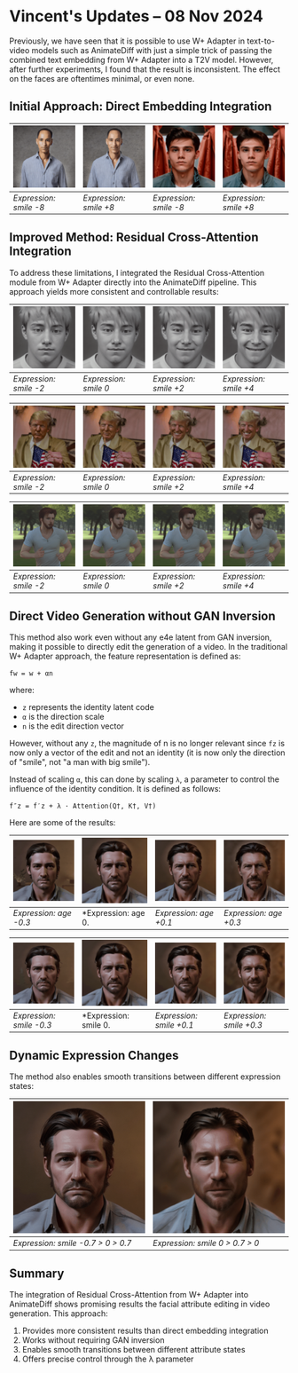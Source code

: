 #  Vincent's Updates – 08 Nov 2024 

Previously, we have seen that it is possible to use W+ Adapter in text-to-video models such as AnimateDiff with just a simple trick of passing the combined text embedding from W+ Adapter into a T2V model. However, after further experiments, I found that the result is inconsistent. The effect on the faces are oftentimes minimal, or even none.

## Initial Approach: Direct Embedding Integration

| ![no smile](/ra/updates_24_10_22/no_smile.gif) | ![smile](/ra/updates_24_10_22/smile.gif) | ![no smile](/ra/updates_24_11_08/Realistic_Vision_V6.0_B1_noVAE_no_smile.gif) | ![smile](/ra/updates_24_11_08/Realistic_Vision_V6.0_B1_noVAE_smile.gif) |
|---|---|---|---|
| *Expression: smile -8* | *Expression: smile +8* | *Expression: smile -8* | *Expression: smile +8* |

## Improved Method: Residual Cross-Attention Integration

To address these limitations, I integrated the Residual Cross-Attention module from W+ Adapter directly into the AnimateDiff pipeline. This approach yields more consistent and controllable results:

| ![oliver_-2](/ra/updates_24_11_08/oliver_-2.gif) | ![oliver_.gif](/ra/updates_24_11_08/oliver_0.gif) | ![oliver_+2](/ra/updates_24_11_08/oliver_2.gif) | ![oliver_+4](/ra/updates_24_11_08/oliver_4.gif) |
|---|---|---|---|
| *Expression: smile -2* | *Expression: smile 0* | *Expression: smile +2* | *Expression: smile +4* |

| ![trump_flag_-2](/ra/updates_24_11_08/trump_flag_-2.gif) | ![trump_flag_0.gif](/ra/updates_24_11_08/trump_flag_0.gif) | ![trump_flag_+2](/ra/updates_24_11_08/trump_flag_2.gif) | ![trump_flag_+4](/ra/updates_24_11_08/trump_flag_4.gif) |
|---|---|---|---|
| *Expression: smile -2* | *Expression: smile 0* | *Expression: smile +2* | *Expression: smile +4* |


| ![chris_-2](/ra/updates_24_11_08/chris_-2.gif) | ![chris_0.gif](/ra/updates_24_11_08/chris_0.gif) | ![chris_+2](/ra/updates_24_11_08/chris_2.gif) | ![chris_+4](/ra/updates_24_11_08/chris_4.gif) |
|---|---|---|---|
| *Expression: smile -2* | *Expression: smile 0* | *Expression: smile +2* | *Expression: smile +4* |

## Direct Video Generation without GAN Inversion

This method also work even without any e4e latent from GAN inversion, making it possible to directly edit the generation of a video. In the traditional W+ Adapter approach, the feature representation is defined as:

```
fw = w + αn
```
where:
- `z` represents the identity latent code
- `α` is the direction scale
- `n` is the edit direction vector

However, without any `z`, the magnitude of n is no longer relevant since `fz` is now only a vector of the edit and not an identity (it is now only the direction of "smile", not "a man with big smile").

Instead of scaling `α`, this can done by scaling `λ`, a parameter to control the influence of the identity condition. It is defined as follows:

```
f″z = f′z + λ · Attention(Q†, K†, V†)
```

Here are some of the results:

| ![age_-0.3](/ra/updates_24_11_08/age_-0.3.gif) | ![age_0.gif](/ra/updates_24_11_08/age_0.gif) | ![age_+0.1](/ra/updates_24_11_08/age_0.1.gif) | ![age_+0.3](/ra/updates_24_11_08/age_0.3.gif) |
|---|---|---|---|
| *Expression: age -0.3* | *Expression: age 0. | *Expression: age +0.1* | *Expression: age +0.3* |

| ![smile_-0.3](/ra/updates_24_11_08/smile_-0.3.gif) | ![smile_0.gif](/ra/updates_24_11_08/smile_0.gif) | ![smile_+0.1](/ra/updates_24_11_08/smile_0.1.gif) | ![smile_+0.3](/ra/updates_24_11_08/smile_0.3.gif) |
|---|---|---|---|
| *Expression: smile -0.3* | *Expression: smile 0. | *Expression: smile +0.1* | *Expression: smile +0.3* |

## Dynamic Expression Changes

The method also enables smooth transitions between different expression states:

| ![smile_-1-0-1](/ra/updates_24_11_08/smile_-1-0-1.gif) | ![smile_0-1-0.gif](/ra/updates_24_11_08/smile_0-1-0.gif) |
|---|---|
| *Expression: smile -0.7 > 0 > 0.7* | *Expression: smile 0 > 0.7 > 0* |

## Summary

The integration of Residual Cross-Attention from W+ Adapter into AnimateDiff shows promising results the facial attribute editing in video generation. This approach:
1. Provides more consistent results than direct embedding integration
2. Works without requiring GAN inversion
3. Enables smooth transitions between different attribute states
4. Offers precise control through the λ parameter
